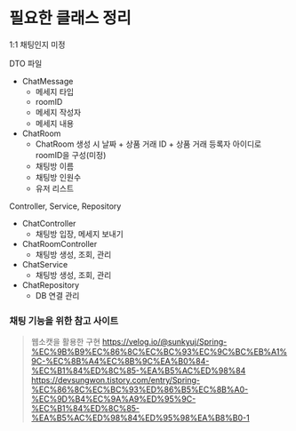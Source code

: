 # 필요한 클래스 정리
1:1 채팅인지 미정

DTO 파일
- ChatMessage
	- 메세지 타입
	- roomID
	- 메세지 작성자
	- 메세지 내용
- ChatRoom
	- ChatRoom 생성 시 날짜 + 상품 거래 ID + 상품 거래 등록자 아이디로 roomID을 구성(미정)
	- 채팅방 이름
	- 채팅방 인원수 
	- 유저 리스트

Controller, Service, Repository
- ChatController
	- 채팅방 입장, 메세지 보내기
- ChatRoomController
	- 채팅방 생성, 조회, 관리
- ChatService
	- 채팅방 생성, 조회, 관리
- ChatRepository
	- DB 연결 관리
### 채팅 기능을 위한 참고 사이트

> 웹소캣을 활용한 구현
> https://velog.io/@sunkyuj/Spring-%EC%9B%B9%EC%86%8C%EC%BC%93%EC%9C%BC%EB%A1%9C-%EC%8B%A4%EC%8B%9C%EA%B0%84-%EC%B1%84%ED%8C%85-%EA%B5%AC%ED%98%84
> https://devsungwon.tistory.com/entry/Spring-%EC%86%8C%EC%BC%93%ED%86%B5%EC%8B%A0-%EC%9D%B4%EC%9A%A9%ED%95%9C-%EC%B1%84%ED%8C%85-%EA%B5%AC%ED%98%84%ED%95%98%EA%B8%B0-1